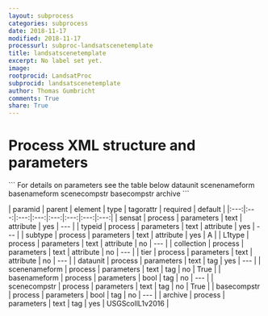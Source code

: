 ```yaml
---
layout: subprocess
categories: subprocess
date: 2018-11-17
modified: 2018-11-17
processurl: subproc-landsatscenetemplate
title: landsatscenetemplate
excerpt: No label set yet.
image: 
rootprocid: LandsatProc
subprocid: landsatscenetemplate
author: Thomas Gumbricht
comments: True
share: True
---
```


<h1 class='foot-description'>Process XML structure and parameters</h1>
```
For details on parameters see the table below
<?xml version="1.0" ?>
<process>
  <!--Generated from python-->
  <userproj plotid="yourplotid" projectid="yourprojectid" siteid="yoursiteid" system="systemid" tractid="yourtractid" userid="youruserid"/>
  <period endday="DD" endmonth="MM" endyear="YYYY" seasonendday="DD" seasonendmonth="MM" seasonstartday="DD" seasonstartmonth="MM" startday="DD" startmonth="MM" startyear="YYYY" timestep="timestep"/>
  <parameters L1type="txtstring" collection="txtstring" sensat="txtstring" subtype="txtstring" tier="txtstring" typeid="txtstring">
    <dataunit>dataunit</dataunit>
    <scenenameform>scenenameform</scenenameform>
    <basenameform>basenameform</basenameform>
    <scenecompstr>scenecompstr</scenecompstr>
    <basecompstr>basecompstr</basecompstr>
    <archive>archive</archive>
  </parameters>
</process>
```

| paramid | parent | element | type | tagorattr | required | default |
|:---:|:---:|:---:|:---:|:---:|:---:|:---:|:---:|
| sensat | process | parameters | text | attribute | yes | --- |
| typeid | process | parameters | text | attribute | yes | --- |
| subtype | process | parameters | text | attribute | yes | A |
| L1type | process | parameters | text | attribute | no | --- |
| collection | process | parameters | text | attribute | no | --- |
| tier | process | parameters | text | attribute | no | --- |
| dataunit | process | parameters | text | tag | yes | --- |
| scenenameform | process | parameters | text | tag | no | True |
| basenameform | process | parameters | bool | tag | no | --- |
| scenecompstr | process | parameters | text | tag | no | True |
| basecompstr | process | parameters | bool | tag | no | --- |
| archive | process | parameters | text | tag | yes | USGScollL1v2016 |

